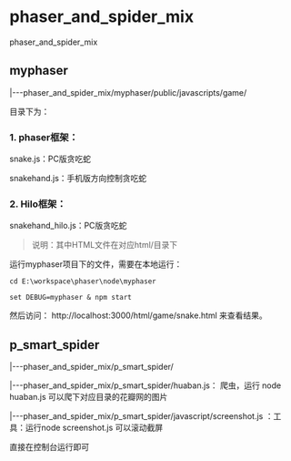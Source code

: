 # phaser_and_spider_mix
phaser_and_spider_mix

## myphaser
|---phaser_and_spider_mix/myphaser/public/javascripts/game/

目录下为：
### 1. phaser框架：
snake.js：PC版贪吃蛇

snakehand.js：手机版方向控制贪吃蛇
 
### 2. Hilo框架：
snakehand_hilo.js：PC版贪吃蛇

>说明：其中HTML文件在对应html/目录下

运行myphaser项目下的文件，需要在本地运行：
```
cd E:\workspace\phaser\node\myphaser

set DEBUG=myphaser & npm start
```
然后访问：
http://localhost:3000/html/game/snake.html
来查看结果。

## p_smart_spider

|---phaser_and_spider_mix/p_smart_spider/

|---phaser_and_spider_mix/p_smart_spider/huaban.js： 爬虫，运行 node huaban.js 可以爬下对应目录的花瓣网的图片

|---phaser_and_spider_mix/p_smart_spider/javascript/screenshot.js ：工具：运行node screenshot.js 可以滚动截屏

直接在控制台运行即可
